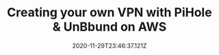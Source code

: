 ---
title: Creating your own VPN with PiHole & UnBbund on AWS
date: "2020-11-29T23:46:37.121Z"
template: "post"
draft: false
slug: "p2pnetworks"
category: "Peer 2 Peer"
tags:
  - "Peer 2 Peer Networks"
description: "This is an informed opinion piece on designing effective peer to peer (P2P) networks. I've written extensively about peer to peer networks, and have even designed my own (albeit, bad) cryptocurrency."
socialImage: "/media/p2p.jpg"
---